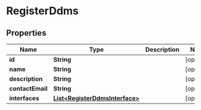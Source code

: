 
# RegisterDdms

## Properties
Name | Type | Description | Notes
------------ | ------------- | ------------- | -------------
**id** | **String** |  |  [optional]
**name** | **String** |  |  [optional]
**description** | **String** |  |  [optional]
**contactEmail** | **String** |  |  [optional]
**interfaces** | [**List&lt;RegisterDdmsInterface&gt;**](RegisterDdmsInterface.md) |  |  [optional]



